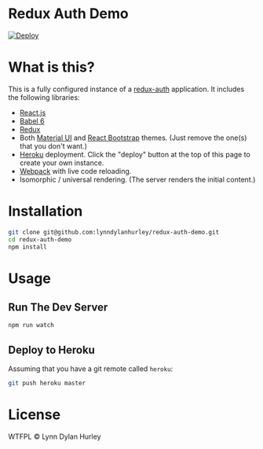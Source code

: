 # Redux Auth Demo

[![Deploy](https://www.herokucdn.com/deploy/button.svg)](https://heroku.com/deploy?template=https://github.com/lynndylanhurley/redux-auth-demo)

# What is this?

This is a fully configured instance of a [redux-auth][redux-auth] application. It includes the following libraries:

* [React.js][react]
* [Babel 6][babel]
* [Redux][redux]
* Both [Material UI][material-ui] and [React Bootstrap][react-bootstrap] themes. (Just remove the one(s) that you don't want.)
* [Heroku][heroku] deployment. Click the "deploy" button at the top of this page to create your own instance.
* [Webpack][webpack] with live code reloading.
* Isomorphic / universal rendering. (The server renders the initial content.)

# Installation

~~~sh
git clone git@github.com:lynndylanhurley/redux-auth-demo.git
cd redux-auth-demo
npm install
~~~

# Usage

## Run The Dev Server

~~~sh
npm run watch
~~~

## Deploy to Heroku

Assuming that you have a git remote called `heroku`:

~~~sh
git push heroku master
~~~

# License

WTFPL © Lynn Dylan Hurley

[heroku]: http://heroku.com/
[redux-auth]: https://github.com/lynndylanhurley/redux-auth
[react]: https://facebook.github.io/react
[material-ui]: http://www.material-ui.com
[react-bootstrap]: https://react-bootstrap.github.io
[webpack]: https://webpack.github.io
[redux]: https://github.com/rackt/redux
[babel]: https://babeljs.io
